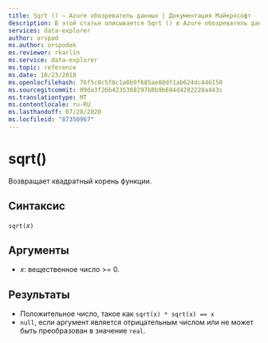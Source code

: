 ```yaml
---
title: Sqrt () — Azure обозреватель данных | Документация Майкрософт
description: В этой статье описывается Sqrt () в Azure обозреватель данных.
services: data-explorer
author: orspod
ms.author: orspodek
ms.reviewer: rkarlin
ms.service: data-explorer
ms.topic: reference
ms.date: 10/23/2018
ms.openlocfilehash: 76f5c8c5f8c1a0b9f685ae88df1ab624dc446150
ms.sourcegitcommit: 09da3f26b4235368297b8b9b604d4282228a443c
ms.translationtype: MT
ms.contentlocale: ru-RU
ms.lasthandoff: 07/28/2020
ms.locfileid: "87350967"
---
```

# <a name="sqrt"></a>sqrt()

Возвращает квадратный корень функции.  

## <a name="syntax"></a>Синтаксис

`sqrt(`*x*`)`

## <a name="arguments"></a>Аргументы

* *x*: вещественное число >= 0.

## <a name="returns"></a>Результаты

* Положительное число, такое как `sqrt(x) * sqrt(x) == x`
* `null`, если аргумент является отрицательным числом или не может быть преобразован в значение `real`. 
